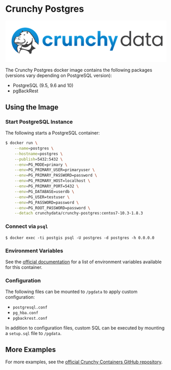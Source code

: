 # Crunchy Postgres

![](https://raw.githubusercontent.com/CrunchyData/crunchy-containers/master/images/crunchy_logo.png)

The Crunchy Postgres docker image contains the following packages (versions vary depending on PostgreSQL version):

* PostgreSQL (9.5, 9.6 and 10)
* pgBackRest

## Using the Image

### Start PostgreSQL Instance

The following starts a PostgreSQL container:

```bash
$ docker run \
    --name=postgres \
    --hostname=postgres \
    --publish=5432:5432 \
    --env=PG_MODE=primary \
    --env=PG_PRIMARY_USER=primaryuser \
    --env=PG_PRIMARY_PASSWORD=password \
    --env=PG_PRIMARY_HOST=localhost \
    --env=PG_PRIMARY_PORT=5432 \
    --env=PG_DATABASE=userdb \
    --env=PG_USER=testuser \
    --env=PG_PASSWORD=password \
    --env=PG_ROOT_PASSWORD=password \
    --detach crunchydata/crunchy-postgres:centos7-10.3-1.8.3
```

### Connect via `psql`

```console
$ docker exec -ti postgis psql -U postgres -d postgres -h 0.0.0.0
```

### Environment Variables

See the [official documentation](https://github.com/CrunchyData/crunchy-containers/blob/master/docs/containers.adoc#environment-variables) for a list of environment 
variables available for this container.

### Configuration

The following files can be mounted to `/pgdata` to apply custom configuration:

* `postgresql.conf`
* `pg_hba.conf`
* `pgbackrest.conf`

In addition to configuration files, custom SQL can be executed by mounting a `setup.sql` 
file to `/pgdata`.

## More Examples

For more examples, see the [official Crunchy Containers GitHub repository](https://github.com/CrunchyData/crunchy-containers/tree/master/examples/docker).
